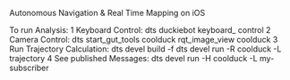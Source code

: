 Autonomous Navigation & Real Time Mapping on iOS


To run Analysis: 
1 Keyboard Control:
	dts duckiebot keyboard_ control
2 Camera Control:
	dts start_gut_tools coolduck 
	rqt_image_view coolduck
3 Run Trajectory Calculation: 
	dts devel build -f 
	dts devel run -R coolduck -L trajectory
4 See published Messages: 
	dts devel run -H coolduck -L my-subscriber
 
